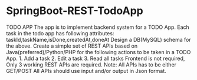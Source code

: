 # SpringBoot-REST-TodoApp
TODO APP  The app is to implement backend system for a TODO App. Each task in the todo app has following attributes: taskId,taskName,isDone,createdAt,doneAt Design a DB(MySQL) schema for the above. Create a simple set of REST APIs based on Java(preferred)/Python/PHP for the following actions to be taken in a TODO App. 1. Add a task 2. Edit a task 3. Read all tasks Frontend is not required, Only 3 working REST APIs are required.  Note:   All APIs has to be either GET/POST  All APIs should use input and/or output in Json format.

